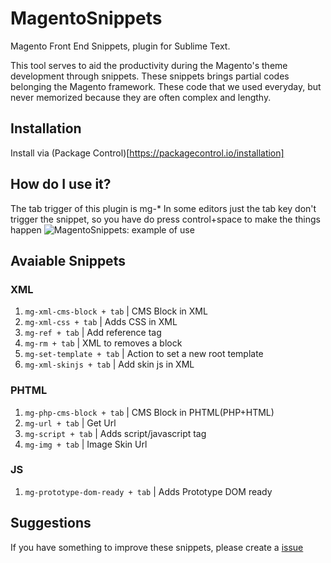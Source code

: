 # MagentoSnippets
Magento Front End Snippets, plugin for Sublime Text.

This tool serves to aid the productivity during the Magento's theme development through snippets. These snippets brings partial codes belonging the Magento framework. These code that we used everyday, but never memorized because they are often complex and lengthy.

## Installation
Install via (Package Control)[https://packagecontrol.io/installation]

## How do I use it?
The tab trigger of this plugin is mg-*
In some editors just the tab key don't trigger the snippet, so you have do press control+space to make the things happen
![MagentoSnippets: example of use](http://www.magefront.com.br/wp-content/uploads/2015/01/magentoSnippets-sample1.gif)

## Avaiable Snippets

### XML

1. `mg-xml-cms-block + tab` | CMS Block in XML
1. `mg-xml-css + tab` | Adds CSS in XML
1. `mg-ref + tab` | Add reference tag
1. `mg-rm + tab` | XML to removes a block
1. `mg-set-template + tab` | Action to set a new root template
1. `mg-xml-skinjs + tab` | Add skin js in XML

### PHTML

1. `mg-php-cms-block + tab` | CMS Block in PHTML(PHP+HTML)
1. `mg-url + tab` | Get Url
1. `mg-script + tab` | Adds script/javascript tag
1. `mg-img + tab` | Image Skin Url


### JS

1. `mg-prototype-dom-ready + tab` | Adds Prototype DOM ready

## Suggestions
If you have something to improve these snippets, please create a [issue](https://github.com/MageFront/MagentoSnippets/issues/new)
